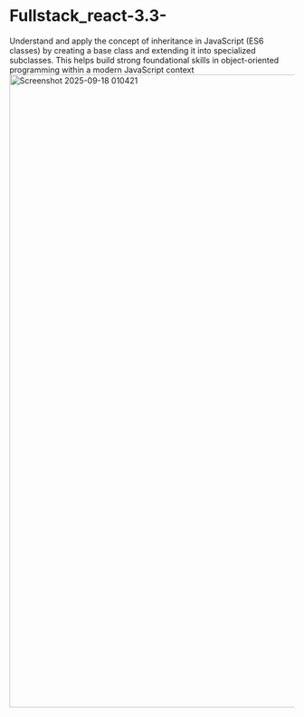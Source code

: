 # Fullstack_react-3.3-
Understand and apply the concept of inheritance in JavaScript (ES6 classes) by creating a base class and extending it into specialized subclasses. This helps build strong foundational skills in object-oriented programming within a modern JavaScript context
<img width="3809" height="1117" alt="Screenshot 2025-09-18 010421" src="https://github.com/user-attachments/assets/eae86bde-d399-40f6-9923-08a6a7784f4a" />
